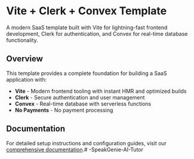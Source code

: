 # Vite + Clerk + Convex Template

A modern SaaS template built with Vite for lightning-fast frontend development, Clerk for authentication, and Convex for real-time database functionality.

## Overview

This template provides a complete foundation for building a SaaS application with:

- **Vite** - Modern frontend tooling with instant HMR and optimized builds
- **Clerk** - Secure authentication and user management
- **Convex** - Real-time database with serverless functions
- **No Payments** - No payment processing

## Documentation

For detailed setup instructions and configuration guides, visit our [comprehensive documentation](https://tempolabsinc.mintlify.app/ViteClerkConvexStripe).#   - S p e a k G e n i e - A I - T u t o r  
 
